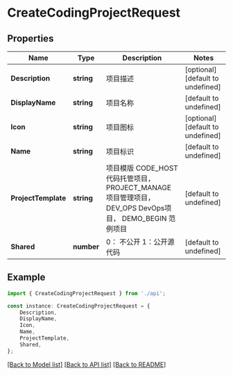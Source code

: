 # CreateCodingProjectRequest


## Properties

Name | Type | Description | Notes
------------ | ------------- | ------------- | -------------
**Description** | **string** | 项目描述 | [optional] [default to undefined]
**DisplayName** | **string** | 项目名称 | [default to undefined]
**Icon** | **string** | 项目图标 | [optional] [default to undefined]
**Name** | **string** | 项目标识 | [default to undefined]
**ProjectTemplate** | **string** | 项目模版 CODE_HOST 代码托管项目， PROJECT_MANAGE 项目管理项目， DEV_OPS DevOps项目， DEMO_BEGIN 范例项目 | [default to undefined]
**Shared** | **number** | 0： 不公开 1：公开源代码 | [default to undefined]

## Example

```typescript
import { CreateCodingProjectRequest } from './api';

const instance: CreateCodingProjectRequest = {
    Description,
    DisplayName,
    Icon,
    Name,
    ProjectTemplate,
    Shared,
};
```

[[Back to Model list]](../README.md#documentation-for-models) [[Back to API list]](../README.md#documentation-for-api-endpoints) [[Back to README]](../README.md)
